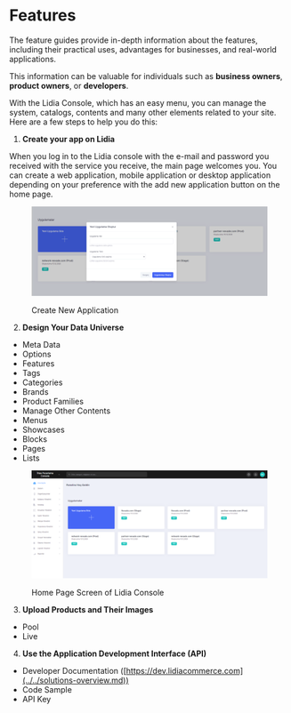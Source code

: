 # Features

The feature guides provide in-depth information about the features, including their practical uses, advantages for businesses, and real-world applications.

This information can be valuable for individuals such as **business owners**, **product owners**, or **developers**.

With the Lidia Console, which has an easy menu, you can manage the system, catalogs, contents and many other elements related to your site. Here are a few steps to help you do this:&#x20;

1. **Create your app on Lidia**&#x20;

When you log in to the Lidia console with the e-mail and password you received with the service you receive, the main page welcomes you. You can create a web application, mobile application or desktop application depending on your preference with the add new application button on the home page.

<figure><img src="../../.gitbook/assets/2 (2).png" alt=""><figcaption><p>Create New Application</p></figcaption></figure>

2. **Design Your Data Universe**

* Meta Data
* Options
* Features
* Tags
* Categories
* Brands
* Product Families
* Manage Other Contents
* Menus
* Showcases
* Blocks
* Pages
* Lists

<figure><img src="../../.gitbook/assets/11.png" alt=""><figcaption><p>Home Page Screen of Lidia Console</p></figcaption></figure>

3. **Upload Products and Their Images**

* Pool
* Live

4. **Use the Application Development Interface (API)**

* Developer Documentation ([https://dev.lidiacommerce.com](../../solutions-overview.md))
* Code Sample
* API Key

